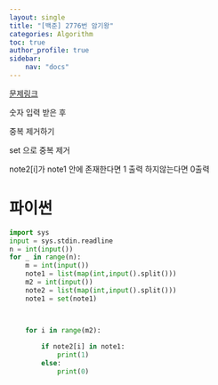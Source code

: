 ```yaml
---
layout: single
title: "[백준] 2776번 암기왕"
categories: Algorithm
toc: true
author_profile: true
sidebar:
    nav: "docs"
---
```


[문제링크](https://www.acmicpc.net/problem/2776)


숫자 입력 받은 후

중복 제거하기

set 으로 중복 제거

note2[i]가 note1 안에 존재한다면 1 출력 하지않는다면 0출력


# 파이썬
```python
import sys
input = sys.stdin.readline
n = int(input())
for _ in range(n):
    m = int(input())
    note1 = list(map(int,input().split())) 
    m2 = int(input())
    note2 = list(map(int,input().split()))
    note1 = set(note1)



    for i in range(m2):
        
        if note2[i] in note1:
            print(1)
        else:
            print(0)


```
